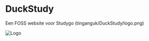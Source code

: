# DuckStudy

Een FOSS website voor Studygo (tinganguk/DuckStudy/logo.png)

![Logo](tinganguk/DuckStudy/logo.png)
